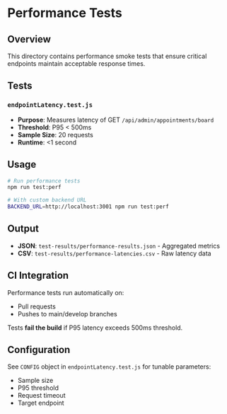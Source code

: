 # Performance Tests

## Overview

This directory contains performance smoke tests that ensure critical endpoints maintain acceptable response times.

## Tests

### `endpointLatency.test.js`
- **Purpose**: Measures latency of GET `/api/admin/appointments/board`
- **Threshold**: P95 < 500ms
- **Sample Size**: 20 requests
- **Runtime**: <1 second

## Usage

```bash
# Run performance tests
npm run test:perf

# With custom backend URL
BACKEND_URL=http://localhost:3001 npm run test:perf
```

## Output

- **JSON**: `test-results/performance-results.json` - Aggregated metrics
- **CSV**: `test-results/performance-latencies.csv` - Raw latency data

## CI Integration

Performance tests run automatically on:
- Pull requests
- Pushes to main/develop branches

Tests **fail the build** if P95 latency exceeds 500ms threshold.

## Configuration

See `CONFIG` object in `endpointLatency.test.js` for tunable parameters:
- Sample size
- P95 threshold
- Request timeout
- Target endpoint
